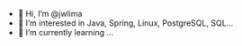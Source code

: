- 👋 Hi, I’m @jwlima
- 👀 I’m interested in Java, Spring, Linux, PostgreSQL, SQL...
- 🌱 I’m currently learning ...
